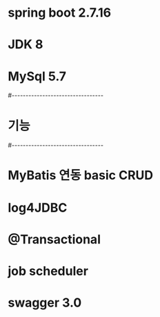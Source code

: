# spring boot 2.7.16
# JDK 8
# MySql 5.7
#---------------------------------
# 기능
#---------------------------------
# MyBatis 연동 basic CRUD
# log4JDBC
# @Transactional
# job scheduler
# swagger 3.0
